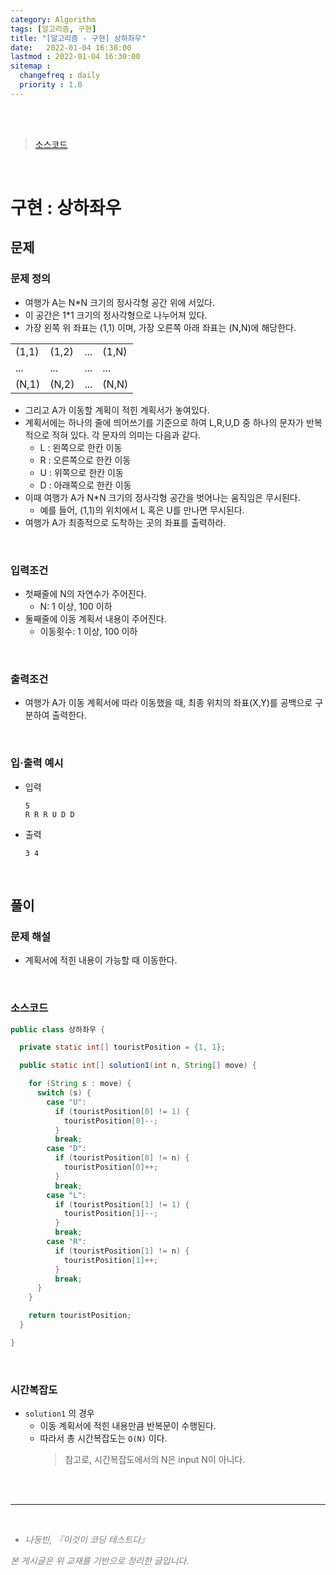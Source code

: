 ```yaml
---
category: Algorithm
tags: [알고리즘, 구현]
title: "[알고리즘 - 구현] 상하좌우"
date:   2022-01-04 16:30:00 
lastmod : 2022-01-04 16:30:00
sitemap :
  changefreq : daily
  priority : 1.0
---
```


<br/><br/>

> [소스코드](https://github.com/TaegyunWoo/algorithm-study/blob/main/src/main/java/implementation/%EC%83%81%ED%95%98%EC%A2%8C%EC%9A%B0.java)

<br/>

# 구현 : 상하좌우

## 문제
### 문제 정의

- 여행가 A는 N*N 크기의 정사각형 공간 위에 서있다.
- 이 공간은 1*1 크기의 정사각형으로 나누어져 있다.
- 가장 왼쪽 위 좌표는 (1,1) 이며, 가장 오른쪽 아래 좌표는 (N,N)에 해당한다.
  
|||||
|---|---|---|---|
|(1,1)|(1,2)|...|(1,N)|
|...|...|...|...|
|(N,1)|(N,2)|...|(N,N)|

- 그리고 A가 이동할 계획이 적힌 계획서가 놓여있다.
- 계획서에는 하나의 줄에 띄어쓰기를 기준으로 하여 L,R,U,D 중 하나의 문자가 반복적으로 적혀 있다. 각 문자의 의미는 다음과 같다.
  - L : 왼쪽으로 한칸 이동
  - R : 오른쪽으로 한칸 이동
  - U : 위쪽으로 한칸 이동
  - D : 아래쪽으로 한칸 이동
- 이때 여행가 A가 N*N 크기의 정사각형 공간을 벗어나는 움직임은 무시된다.
  - 예를 들어, (1,1)의 위치에서 L 혹은 U를 만나면 무시된다.
- 여행가 A가 최종적으로 도착하는 곳의 좌표를 출력하라.

<br/>

### 입력조건
- 첫째줄에 N의 자연수가 주어진다.
  - N: 1 이상, 100 이하
- 둘째줄에 이동 계획서 내용이 주어진다.
  - 이동횟수: 1 이상, 100 이하

<br/>

### 출력조건
- 여행가 A가 이동 계획서에 따라 이동했을 때, 최종 위치의 좌표(X,Y)를 공백으로 구분하여 출력한다.

<br/>

### 입·출력 예시
- 입력
  ```text
  5
  R R R U D D
  ```

- 출력
  ```text
  3 4
  ```

<br/>

## 풀이
### 문제 해설
- 계획서에 적힌 내용이 가능할 때 이동한다.

<br/>

### 소스코드
```java
public class 상하좌우 {

  private static int[] touristPosition = {1, 1};

  public static int[] solution1(int n, String[] move) {

    for (String s : move) {
      switch (s) {
        case "U":
          if (touristPosition[0] != 1) {
            touristPosition[0]--;
          }
          break;
        case "D":
          if (touristPosition[0] != n) {
            touristPosition[0]++;
          }
          break;
        case "L":
          if (touristPosition[1] != 1) {
            touristPosition[1]--;
          }
          break;
        case "R":
          if (touristPosition[1] != n) {
            touristPosition[1]++;
          }
          break;
      }
    }

    return touristPosition;
  }

}
```

<br/>

### 시간복잡도
- `solution1` 의 경우
    - 이동 계획서에 적힌 내용만큼 반복문이 수행된다.
    - 따라서 총 시간복잡도는 `O(N)` 이다.
        > 참고로, 시간복잡도에서의 N은 input N이 아니다.


<br><br>

---

<br>
<div style="font-style: italic;color: gray;">
  <ul>
    <li>나동빈, 『이것이 코딩 테스트다』</li>
  </ul>
  본 게시글은 위 교재를 기반으로 정리한 글입니다.
</div>